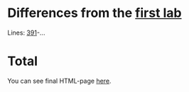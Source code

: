 # Differences from the [first lab](https://github.com/mezgoodle/canvas-graph-visualize/tree/master/Lab_rob_1)
Lines: [391](https://github.com/mezgoodle/canvas-graph-visualize/blob/master/Lab_rob_3/script.js#L391)-...
# Total

You can see final HTML-page [here](https://mezgoodle.github.io/canvas-graph-visualize/Lab_rob_3/).
